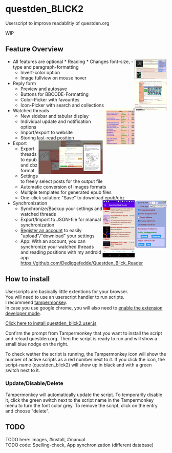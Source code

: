 # questden_BLICK2
Userscript to improve readablitiy of questden.org

WIP

## Feature Overview
* All features are optional
* Reading <img align="right" width="100" src="/Screenshots/01_readability.webp" />
  * Changes font-size, -type and paragraph-formatting
  * Invert-color option
  * Image fullview on mouse hover
* Reply form <img align="right" width="100" src="/Screenshots/02_replyform.webp" />
  * Preview and autosave
  * Buttons for BBCODE-Formatting
  * Color-Picker with favourites
  * Icon-Picker with search and collections
* Watched threads <img align="right" width="100" src="/Screenshots/03_watchedThreads.webp" />
  * New sidebar and tabular display
  * Individual update and notification options
  * Import/export to website
  * Storing last-read position
* Export <img align="right" width="200" src="/Screenshots/04_exportEpub.webp" />
  * Export threads to epub and cbz format
  * Settings to freely select posts for the output file
  * Automatic conversion of images formats
  * Multiple templates for generated epub files
  * One-click solution: "Save" to download epub/cbz
* Synchronization <img align="right" width="100" src="/Screenshots/05_syncSite.webp" /><img align="right" width="100" src="/Screenshots/06_app.webp" />
  * Synchronize/Backup your settings and watched threads 
  * Export/Import to JSON-file for manual synchronization
  * [Register an account](https://phi.pf-control.de/tgchan/reg.php) to easily "upload"/"download" your settings
  * App: With an account, you can synchronize your watched threads and reading positions with my android app https://github.com/Dediggefedde/Questden_Blick_Reader 

## How to install
Userscripts are basically little extentions for your browser.\
You will need to use an userscript handler to run scripts.\
I recommend [tampermonkey](https://www.tampermonkey.net/).\
In case you use google chrome, you will also need to [enable the extension developer mode](https://www.tampermonkey.net/faq.php?locale=en#Q209).

[Click here to install questden_blick2.user.js](/questden_blick2.user.js)

Confirm the prompt from Tampermonkey that you want to install the script and reload questden.org. Then the script is ready to run and will show a small blue nodge on the right.

To check wether the script is running, the Tampermonkey icon will show the number of active scripts as a red number next to it. If you click the icon, the script-name (questden_blick2) will show up in black and with a green switch next to it.

### Update/Disable/Delete
Tampermonkey will automatically update the script. To temporarily disable it, click the green switch next to the script name in the Tampermonkey menu to turn the font color grey. To remove the script, click on the entry and choose "delete".

## TODO
TODO here: images, #install, #manual\
TODO code: Spelling-check, App synchronization (different database)
